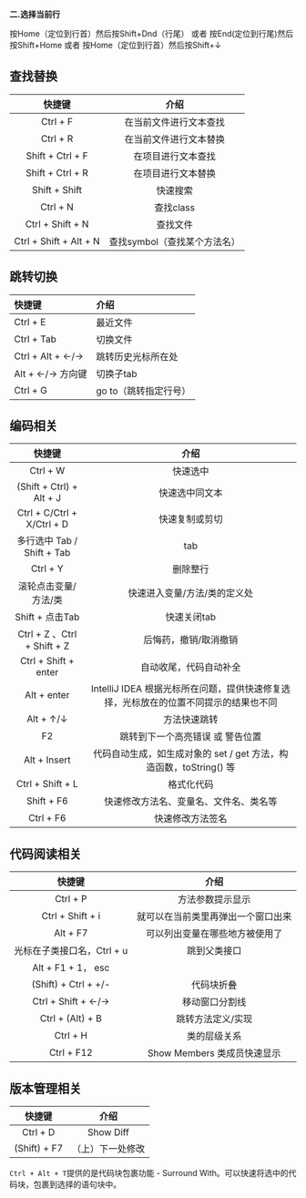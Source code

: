 **二.选择当前行**

按Home（定位到行首）然后按Shift+Dnd（行尾） 
或者 
按End(定位到行尾)然后按Shift+Home 
或者 
按Home（定位到行首）然后按Shift+↓

## 查找替换

|         快捷键         |             介绍             |
| :--------------------: | :--------------------------: |
|        Ctrl + F        |    在当前文件进行文本查找    |
|        Ctrl + R        |    在当前文件进行文本替换    |
|    Shift + Ctrl + F    |      在项目进行文本查找      |
|    Shift + Ctrl + R    |      在项目进行文本替换      |
|     Shift + Shift      |           快速搜索           |
|        Ctrl + N        |          查找class           |
|    Ctrl + Shift + N    |           查找文件           |
| Ctrl + Shift + Alt + N | 查找symbol（查找某个方法名） |

## 跳转切换

| 快捷键           | 介绍                  |
| :--------------- | :-------------------- |
| Ctrl + E         | 最近文件              |
| Ctrl + Tab       | 切换文件              |
| Ctrl + Alt + ←/→ | 跳转历史光标所在处    |
| Alt + ←/→ 方向键 | 切换子tab             |
| Ctrl + G         | go to（跳转指定行号） |

## 编码相关

|           快捷键            |                             介绍                             |
| :-------------------------: | :----------------------------------------------------------: |
|          Ctrl + W           |                           快速选中                           |
|  (Shift + Ctrl) + Alt + J   |                        快速选中同文本                        |
| Ctrl + C/Ctrl + X/Ctrl + D  |                        快速复制或剪切                        |
| 多行选中 Tab / Shift + Tab  |                             tab                              |
|          Ctrl + Y           |                           删除整行                           |
|    滚轮点击变量/方法/类     |                 快速进入变量/方法/类的定义处                 |
|       Shift + 点击Tab       |                         快速关闭tab                          |
| Ctrl + Z 、Ctrl + Shift + Z |                    后悔药，撤销/取消撤销                     |
|    Ctrl + Shift + enter     |                    自动收尾，代码自动补全                    |
|         Alt + enter         | IntelliJ IDEA 根据光标所在问题，提供快速修复选择，光标放在的位置不同提示的结果也不同 |
|          Alt + ↑/↓          |                         方法快速跳转                         |
|             F2              |               跳转到下一个高亮错误 或 警告位置               |
|        Alt + Insert         | 代码自动生成，如生成对象的 set / get 方法，构造函数，toString() 等 |
|      Ctrl + Shift + L       |                          格式化代码                          |
|         Shift + F6          |            快速修改方法名、变量名、文件名、类名等            |
|          Ctrl + F6          |                       快速修改方法签名                       |

## 代码阅读相关

|           快捷键           |                介绍                |
| :------------------------: | :--------------------------------: |
|          Ctrl + P          |          方法参数提示显示          |
|      Ctrl + Shift + i      | 就可以在当前类里再弹出一个窗口出来 |
|          Alt + F7          |   可以列出变量在哪些地方被使用了   |
| 光标在子类接口名，Ctrl + u |            跳到父类接口            |
|     Alt + F1 + 1， esc     |                                    |
|    (Shift) + Ctrl + +/-    |             代码块折叠             |
|     Ctrl + Shift + ←/→     |           移动窗口分割线           |
|      Ctrl + (Alt) + B      |         跳转方法定义/实现          |
|          Ctrl + H          |            类的层级关系            |
|         Ctrl + F12         |    Show Members 类成员快速显示     |

## 版本管理相关

|    快捷键    |       介绍       |
| :----------: | :--------------: |
|   Ctrl + D   |    Show Diff     |
| (Shift) + F7 | （上）下一处修改 |

`Ctrl + Alt + T`提供的是代码块包裹功能 - Surround With。可以快速将选中的代码块，包裹到选择的语句块中。